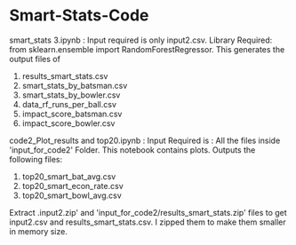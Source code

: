 # Smart-Stats-Code
smart_stats 3.ipynb : Input required is only input2.csv. Library Required: from sklearn.ensemble import RandomForestRegressor.
 This generates the output files of 
 1) results_smart_stats.csv
 2) smart_stats_by_batsman.csv
 3) smart_stats_by_bowler.csv
 4) data_rf_runs_per_ball.csv
 5) impact_score_batsman.csv
 6) impact_score_bowler.csv

code2_Plot_results and top20.ipynb : Input Required is : All the files inside 'input_for_code2' Folder. This notebook contains plots.
  Outputs the following files:
1) top20_smart_bat_avg.csv
2) top20_smart_econ_rate.csv
3) top20_smart_bowl_avg.csv


Extract .input2.zip' and 'input_for_code2/results_smart_stats.zip' files to get input2.csv and results_smart_stats.csv.
I zipped them to make them smaller in memory size.
